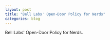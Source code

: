 ```yaml
---
layout: post
title: "Bell Labs' Open-Door Policy for Nerds"
categories: blog
---
```


Bell Labs' Open-Door Policy for Nerds.

<!--more-->
